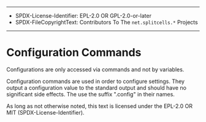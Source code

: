----
* SPDX-License-Identifier: EPL-2.0 OR GPL-2.0-or-later
* SPDX-FileCopyrightText: Contributors To The `net.splitcells.*` Projects
----
# Configuration Commands

Configurations are only accessed via commands and not by variables.

Configuration commands are used in order to configure settings.
They output a configuration value to the standard output and should have no significant side effects.
The use the suffix ".config" in their names.

As long as not otherwise noted,
this text is licensed under the EPL-2.0 OR MIT (SPDX-License-Identifier).
